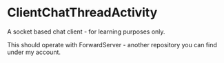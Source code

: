 ClientChatThreadActivity
========================

A socket based chat client - for learning purposes only.

This should operate with ForwardServer - another repository you can find under my account.

